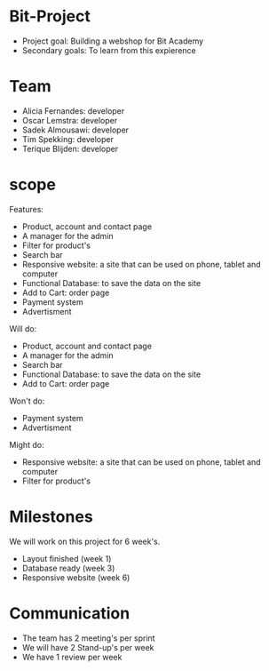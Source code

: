# Bit-Project
- Project goal: Building a webshop for Bit Academy
- Secondary goals: To learn from this expierence


# Team
- Alicia Fernandes: developer
- Oscar Lemstra: developer
- Sadek Almousawi: developer
- Tim Spekking: developer
- Terique Blijden: developer


# scope
Features:
- Product, account and contact page
- A manager for the admin
- Filter for product's
- Search bar
- Responsive website: a site that can be used on phone, tablet and computer
- Functional Database: to save the data on the site
- Add to Cart: order page
- Payment system
- Advertisment

Will do:
- Product, account and contact page
- A manager for the admin
- Search bar
- Functional Database: to save the data on the site
- Add to Cart: order page

Won't do:
- Payment system
- Advertisment


Might do:
- Responsive website: a site that can be used on phone, tablet and computer
- Filter for product's

# Milestones
We will work on this project for 6 week's.

- Layout finished (week 1)
- Database ready (week 3)
- Responsive website (week 6)


# Communication
- The team has 2 meeting's per sprint
- We will have 2 Stand-up's per week
- We have 1 review per week

